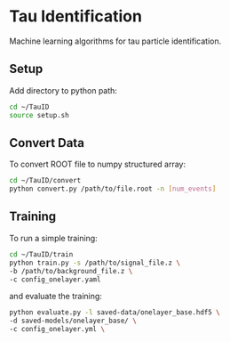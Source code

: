 # Tau Identification
Machine learning algorithms for tau particle identification.

## Setup
Add directory to python path:
```bash
cd ~/TauID
source setup.sh
```
## Convert Data
To convert ROOT file to numpy structured array:
```bash
cd ~/TauID/convert
python convert.py /path/to/file.root -n [num_events]
```
## Training
To run a simple training:
```bash
cd ~/TauID/train
python train.py -s /path/to/signal_file.z \
-b /path/to/background_file.z \
-c config_onelayer.yaml
```

and evaluate the training:
```bash
python evaluate.py -l saved-data/onelayer_base.hdf5 \
-d saved-models/onelayer_base/ \
-c config_onelayer.yml \
```
